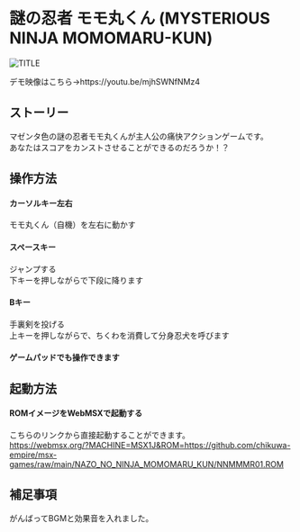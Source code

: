 # 謎の忍者 モモ丸くん (MYSTERIOUS NINJA MOMOMARU-KUN)

![TITLE](https://user-images.githubusercontent.com/124578804/223649858-49351efe-d674-4774-8b1f-457dfe331408.png)
<p>デモ映像はこちら→https://youtu.be/mjhSWNfNMz4</p>

## ストーリー
マゼンタ色の謎の忍者モモ丸くんが主人公の痛快アクションゲームです。<br>
あなたはスコアをカンストさせることができるのだろうか！？

## 操作方法
#### カーソルキー左右
モモ丸くん（自機）を左右に動かす
#### スペースキー
ジャンプする<br>
下キーを押しながらで下段に降ります
#### Bキー
手裏剣を投げる<br>
上キーを押しながらで、ちくわを消費して分身忍犬を呼びます
#### ゲームパッドでも操作できます

## 起動方法
#### ROMイメージをWebMSXで起動する
こちらのリンクから直接起動することができます。<br>
https://webmsx.org/?MACHINE=MSX1J&ROM=https://github.com/chikuwa-empire/msx-games/raw/main/NAZO_NO_NINJA_MOMOMARU_KUN/NNMMMR01.ROM

## 補足事項
がんばってBGMと効果音を入れました。
